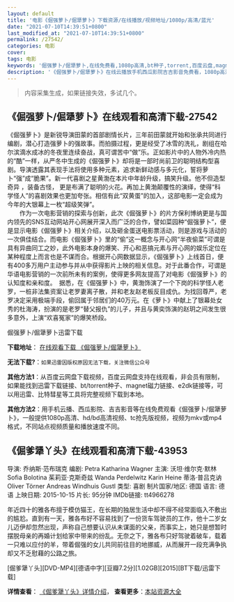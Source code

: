 ```yaml
---
layout: default
title: '电影《倔强萝卜/倔犟萝卜》下载资源/在线播放/视频地址/1080p/高清/蓝光'
date: "2021-07-10T14:39:51+0800"
last_modified_at: "2021-07-10T14:39:51+0800"
permalink: /27542/
categories: 电影
cover:
tags: 电影
keywords: '倔强萝卜/倔犟萝卜,在线免费看,1080p高清,bt种子,torrent,百度云盘,magnet,磁力链,迅雷下载资源'
description: '《倔强萝卜/倔犟萝卜》在线云播放手机西瓜影院吉吉影音免费看，1080p高清bd/hd未删减完整版和tc抢先枪版，mkv/mp4格式，附带bt/torrent种子、magnet/磁力链、百度云盘、网盘资源迅雷下载链接'
---
```


>内容采集生成，如果链接失效，多试几个。


## 《倔强萝卜/倔犟萝卜》在线观看和高清下载-27542

《倔强萝卜》是新锐导演田蒙的首部剧情长片，三年前田蒙就开始和张承共同进行编剧，潜心打造强萝卜的强故事。而拍摄过程，更是经受了冰雪的洗礼，剧组在哈尔滨滴水成冰的冬夜里连续奋战，真可谓苦中&ldquo;做&rdquo;乐。正如影片中的人物外冷内热的“酷&rdquo;一样，从严冬中生成的《倔强萝卜》却将是一部时尚前卫的聪明结构型喜剧。导演透露其表现手法将使用多种元素，追求新鲜动感与多元化，誓将萝卜“强&rdquo;成&ldquo;脆果”。新一代喜剧之星黄渤在本片中年龄升级，搞笑升级。他不但造型奇异 ，装备古怪， 更是布满了聪明的火花。再加上黄渤颠覆性的演绎，使得&ldquo;科学怪人”的喜剧效果也更加夸张。相信有此&ldquo;双黄蛋&rdquo;的加入，这部电影一定会成为今年的大银幕上一枚&ldquo;超级笑弹”。<br />　　作为一次电影营销的探索与创新，此次《倔强萝卜》的片方保利博纳更是与国内领先的SNS互动网站开心网展开深入而广泛的合作，譬如菜园种“倔强萝卜”，便是显示电影《倔强萝卜》相关介绍，以及砸金蛋送电影票活动，则是游戏与活动的一次俱佳结合。而电影《倔强萝卜》里的&ldquo;偷&rdquo;这一概念与开心网“半夜偷菜”可谓是具有异曲同工之妙，此外电影本身的爆笑、开心和恶搞元素与开心网的娱乐定位在某种程度上而言也是不谋而合。根据开心网数据显示，《倔强萝卜》上线首日，便有400多万用户主动参与并从中获得影片上映的相关信息。对于此番合作，可谓是华语电影营销的一次前所未有的案例，使得更多网友提高了对电影《倔强萝卜》的认知度和亲和度。　据悉，在《倔强萝卜》中，黄渤饰演了一个下岗的科学怪人老罗，一桩非法集资案让老罗妻离子散，并和老友赵老板反目成仇。为找回尊严，老罗决定采用极端手段，偷回属于邻居们的40万元。在《萝卜》中献上了银幕处女秀的杜海涛，扮演的是老罗“替父报仇”的儿子，并且与黄奕饰演的赵玥之间发生很多意外，上演&ldquo;欢喜冤家”的爆笑桥段。


倔强萝卜/倔犟萝卜迅雷下载

**下载地址**： [在线观看下载 《倔强萝卜/倔犟萝卜》](https://www.993dy.com//vod-detail-id-20900.html) 


**无法下载?**：`如果迅雷因版权原因无法下载，关注微信公众号 `

**其他方法1**：从百度云网盘下载视频，百度云网盘支持在线观看，非会员有限制，如果能找到迅雷下载链接、bt/torrent种子、magnet磁力链接、e2dk链接等，可以用迅雷、比特彗星等工具将完整视频下载到本地。

**其他方法2**：用手机云播、西瓜影院、吉吉影音等在线免费观看《倔强萝卜/倔犟萝卜》，一般提供1080p高清、hd/bd高清视频、tc抢先版视频，视频为mkv或mp4格式，不同站点视频质量和播放速度不同。


## 《倔爹犟丫头》在线观看和高清下载-43953

导演: 乔纳斯·范布瑞克 编剧: Petra Katharina Wagner 主演: 沃坦·维尔克·默林 Sofia Bolotina 茱莉亚·克斯奇兹 Wanda Perdelwitz Karin Heine 蒂洛·普吕克讷 Oliver Törner Andreas Windhuis Gustl 类型: 喜剧 制片国家/地区: 德国 语言: 德语 上映日期: 2015-10-15 片长: 95分钟 IMDb链接: tt4966278

年近四十的雅各布擅于模仿猫王，在长期的独居生活中却不得不经常面临入不敷出的尴尬。直到有一天，雅各布好不容易找到了一份货车驾驶员的工作，他十二岁女儿迈伊却忽然出现，声称自己想要认识从未谋面的父亲，而事实上，她只是想暂时摆脱母亲的再婚计划给家中带来的纷乱。无奈之下，雅各布只好驾驶着破车，载着一只难以应付的羊，带着倔强的女儿共同前往目的地挪威，从而展开一段充满争执却又不乏慰藉的公路之旅。


[倔爹犟丫头][DVD-MP4][德语中字][豆瓣7.2分][1.02GB][2015][BT下载/迅雷下载]

**详情查看**： [《倔爹犟丫头》详情介绍](/movie/43953/)， **查看更多**：[本站资源大全](/movie/t/all/)

